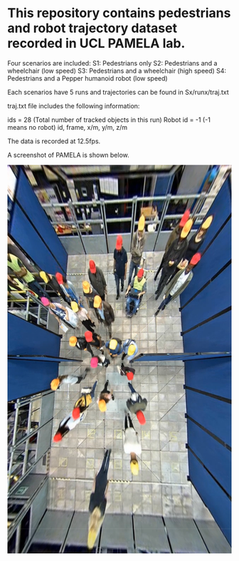 # This repository contains pedestrians and robot trajectory dataset recorded in UCL PAMELA lab.


Four scenarios are included:
S1: Pedestrians only
S2: Pedestrians and a wheelchair (low speed)
S3: Pedestrians and a wheelchair (high speed)
S4: Pedestrians and a Pepper humanoid robot (low speed)

Each scenarios have 5 runs and trajectories can be found in Sx/runx/traj.txt

traj.txt file includes the following information: 

ids = 28 (Total number of tracked objects in this run)
Robot id = -1 (-1 means no robot)
id, frame, x/m, y/m, z/m

The data is recorded at 12.5fps.

A screenshot of PAMELA is shown below.

![alt text](https://github.com/akaimody123/PAMELA_dataset/blob/main/screenshot.png)

